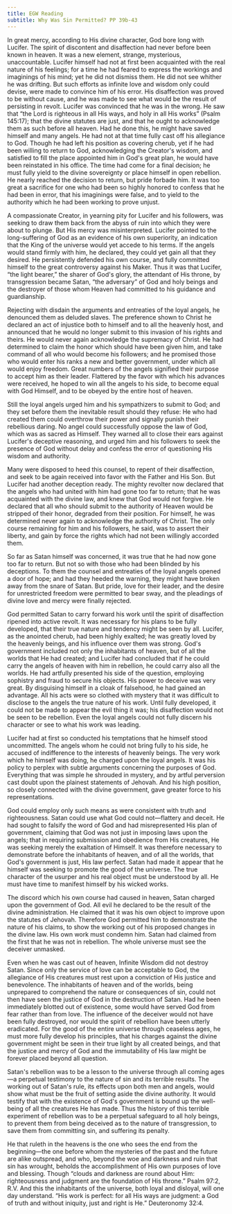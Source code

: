 ```yaml
---
title: EGW Reading
subtitle: Why Was Sin Permitted? PP 39b-43
---
```


In great mercy, according to His divine character, God bore long with Lucifer. The spirit of discontent and disaffection had never before been known in heaven. It was a new element, strange, mysterious, unaccountable. Lucifer himself had not at first been acquainted with the real nature of his feelings; for a time he had feared to express the workings and imaginings of his mind; yet he did not dismiss them. He did not see whither he was drifting. But such efforts as infinite love and wisdom only could devise, were made to convince him of his error. His disaffection was proved to be without cause, and he was made to see what would be the result of persisting in revolt. Lucifer was convinced that he was in the wrong. He saw that “the Lord is righteous in all His ways, and holy in all His works” (Psalm 145:17); that the divine statutes are just, and that he ought to acknowledge them as such before all heaven. Had he done this, he might have saved himself and many angels. He had not at that time fully cast off his allegiance to God. Though he had left his position as covering cherub, yet if he had been willing to return to God, acknowledging the Creator's wisdom, and satisfied to fill the place appointed him in God's great plan, he would have been reinstated in his office. The time had come for a final decision; he must fully yield to the divine sovereignty or place himself in open rebellion. He nearly reached the decision to return, but pride forbade him. It was too great a sacrifice for one who had been so highly honored to confess that he had been in error, that his imaginings were false, and to yield to the authority which he had been working to prove unjust.

A compassionate Creator, in yearning pity for Lucifer and his followers, was seeking to draw them back from the abyss of ruin into which they were about to plunge. But His mercy was misinterpreted. Lucifer pointed to the long-suffering of God as an evidence of his own superiority, an indication that the King of the universe would yet accede to his terms. If the angels would stand firmly with him, he declared, they could yet gain all that they desired. He persistently defended his own course, and fully committed himself to the great controversy against his Maker. Thus it was that Lucifer, “the light bearer,” the sharer of God's glory, the attendant of His throne, by transgression became Satan, “the adversary” of God and holy beings and the destroyer of those whom Heaven had committed to his guidance and guardianship.

Rejecting with disdain the arguments and entreaties of the loyal angels, he denounced them as deluded slaves. The preference shown to Christ he declared an act of injustice both to himself and to all the heavenly host, and announced that he would no longer submit to this invasion of his rights and theirs. He would never again acknowledge the supremacy of Christ. He had determined to claim the honor which should have been given him, and take command of all who would become his followers; and he promised those who would enter his ranks a new and better government, under which all would enjoy freedom. Great numbers of the angels signified their purpose to accept him as their leader. Flattered by the favor with which his advances were received, he hoped to win all the angels to his side, to become equal with God Himself, and to be obeyed by the entire host of heaven.

Still the loyal angels urged him and his sympathizers to submit to God; and they set before them the inevitable result should they refuse: He who had created them could overthrow their power and signally punish their rebellious daring. No angel could successfully oppose the law of God, which was as sacred as Himself. They warned all to close their ears against Lucifer's deceptive reasoning, and urged him and his followers to seek the presence of God without delay and confess the error of questioning His wisdom and authority.

Many were disposed to heed this counsel, to repent of their disaffection, and seek to be again received into favor with the Father and His Son. But Lucifer had another deception ready. The mighty revolter now declared that the angels who had united with him had gone too far to return; that he was acquainted with the divine law, and knew that God would not forgive. He declared that all who should submit to the authority of Heaven would be stripped of their honor, degraded from their position. For himself, he was determined never again to acknowledge the authority of Christ. The only course remaining for him and his followers, he said, was to assert their liberty, and gain by force the rights which had not been willingly accorded them.

So far as Satan himself was concerned, it was true that he had now gone too far to return. But not so with those who had been blinded by his deceptions. To them the counsel and entreaties of the loyal angels opened a door of hope; and had they heeded the warning, they might have broken away from the snare of Satan. But pride, love for their leader, and the desire for unrestricted freedom were permitted to bear sway, and the pleadings of divine love and mercy were finally rejected.

God permitted Satan to carry forward his work until the spirit of disaffection ripened into active revolt. It was necessary for his plans to be fully developed, that their true nature and tendency might be seen by all. Lucifer, as the anointed cherub, had been highly exalted; he was greatly loved by the heavenly beings, and his influence over them was strong. God's government included not only the inhabitants of heaven, but of all the worlds that He had created; and Lucifer had concluded that if he could carry the angels of heaven with him in rebellion, he could carry also all the worlds. He had artfully presented his side of the question, employing sophistry and fraud to secure his objects. His power to deceive was very great. By disguising himself in a cloak of falsehood, he had gained an advantage. All his acts were so clothed with mystery that it was difficult to disclose to the angels the true nature of his work. Until fully developed, it could not be made to appear the evil thing it was; his disaffection would not be seen to be rebellion. Even the loyal angels could not fully discern his character or see to what his work was leading.

Lucifer had at first so conducted his temptations that he himself stood uncommitted. The angels whom he could not bring fully to his side, he accused of indifference to the interests of heavenly beings. The very work which he himself was doing, he charged upon the loyal angels. It was his policy to perplex with subtle arguments concerning the purposes of God. Everything that was simple he shrouded in mystery, and by artful perversion cast doubt upon the plainest statements of Jehovah. And his high position, so closely connected with the divine government, gave greater force to his representations.

God could employ only such means as were consistent with truth and righteousness. Satan could use what God could not—flattery and deceit. He had sought to falsify the word of God and had misrepresented His plan of government, claiming that God was not just in imposing laws upon the angels; that in requiring submission and obedience from His creatures, He was seeking merely the exaltation of Himself. It was therefore necessary to demonstrate before the inhabitants of heaven, and of all the worlds, that God's government is just, His law perfect. Satan had made it appear that he himself was seeking to promote the good of the universe. The true character of the usurper and his real object must be understood by all. He must have time to manifest himself by his wicked works.

The discord which his own course had caused in heaven, Satan charged upon the government of God. All evil he declared to be the result of the divine administration. He claimed that it was his own object to improve upon the statutes of Jehovah. Therefore God permitted him to demonstrate the nature of his claims, to show the working out of his proposed changes in the divine law. His own work must condemn him. Satan had claimed from the first that he was not in rebellion. The whole universe must see the deceiver unmasked.

Even when he was cast out of heaven, Infinite Wisdom did not destroy Satan. Since only the service of love can be acceptable to God, the allegiance of His creatures must rest upon a conviction of His justice and benevolence. The inhabitants of heaven and of the worlds, being unprepared to comprehend the nature or consequences of sin, could not then have seen the justice of God in the destruction of Satan. Had he been immediately blotted out of existence, some would have served God from fear rather than from love. The influence of the deceiver would not have been fully destroyed, nor would the spirit of rebellion have been utterly eradicated. For the good of the entire universe through ceaseless ages, he must more fully develop his principles, that his charges against the divine government might be seen in their true light by all created beings, and that the justice and mercy of God and the immutability of His law might be forever placed beyond all question.

Satan's rebellion was to be a lesson to the universe through all coming ages—a perpetual testimony to the nature of sin and its terrible results. The working out of Satan's rule, its effects upon both men and angels, would show what must be the fruit of setting aside the divine authority. It would testify that with the existence of God's government is bound up the well-being of all the creatures He has made. Thus the history of this terrible experiment of rebellion was to be a perpetual safeguard to all holy beings, to prevent them from being deceived as to the nature of transgression, to save them from committing sin, and suffering its penalty.

He that ruleth in the heavens is the one who sees the end from the beginning—the one before whom the mysteries of the past and the future are alike outspread, and who, beyond the woe and darkness and ruin that sin has wrought, beholds the accomplishment of His own purposes of love and blessing. Though “clouds and darkness are round about Him: righteousness and judgment are the foundation of His throne.” Psalm 97:2, R.V. And this the inhabitants of the universe, both loyal and disloyal, will one day understand. “His work is perfect: for all His ways are judgment: a God of truth and without iniquity, just and right is He.” Deuteronomy 32:4.